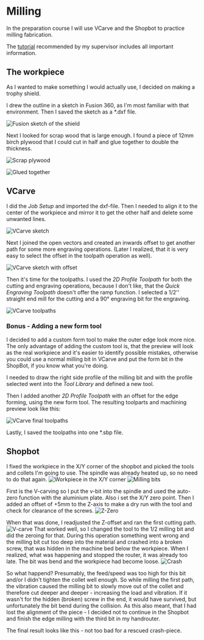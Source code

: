 # Milling
In the preparation course I will use VCarve and the Shopbot to practice milling fabrication. 

The [tutorial](https://www.youtube.com/watch?v=pGVNDf1vgSI) recommended by my supervisor includes all important information. 

## The workpiece
As I wanted to make something I would actually use, I decided on making a trophy shield. 

I drew the outline in a sketch in Fusion 360, as I'm most familiar with that environment. Then I saved the sketch as a *.dxf file. 

![Fusion sketch of the shield](../images/skjoldur_fusion.png)

Next I looked for scrap wood that is large enough. I found a piece of 12mm birch plywood that I could cut in half and glue together to double the thickness. 

![Scrap plywood](..//images/plywood1.jpg)

![Glued together](../images/plywood2.jpg)

## VCarve
I did the *Job Setup* and imported the dxf-file. Then I needed to align it to the center of the workpiece and mirror it to get the other half and delete some unwanted lines. 

![VCarve sketch](../images/skjoldur_vcarve1.png)

Next I joined the open vectors and created an inwards offset to get another path for some more engraving operations. (Later I realized, that it is very easy to select the offset in the toolpath operation as well). 

![VCarve sketch with offset](../images/skjoldur_vcarve2.png)

Then it's time for the toolpaths. 
I used the *2D Profile Toolpath* for both the cutting and engraving operations, because I don't like, that the *Quick Engraving Toolpath* doesn't offer the ramp function. 
I selected a 1/2'' straight end mill for the cutting and a 90° engraving bit for the engraving. 

![VCarve toolpaths](../images/skjoldur_vcarve3.png)

### Bonus - Adding a new form tool
I decided to add a custom form tool to make the outer edge look more nice. The only advantage of adding the custom tool is, that the preview will look as the real workpiece and it's easier to identify possible mistakes, otherwise you could use a normal milling bit in VCarve and put the form bit in the ShopBot, if you know what you're doing. 

I needed to draw the right side profile of the milling bit and with the profile selected went into the *Tool Library* and defined a new tool. 

Then I added another *2D Profile Toolpath* with an offset for the edge forming, using the new form tool. The resulting toolparts and machining preview look like this: 

![VCarve final toolpaths](../images/skjoldur_vcarve4.png)

Lastly, I saved the toolpaths into one *.sbp file. 

## Shopbot
I fixed the workpiece in the X/Y corner of the shopbot and picked the tools and collets I'm going to use. The spindle was already heated up, so no need to do that again. 
![Workpiece in the X/Y corner](../pre-fab/sb_workpiece.jpg)
![Milling bits](../pre-fab/sb_bits.jpg)

First is the V-carving so I put the v-bit into the spindle and used the auto-zero function with the aluminium plate. Also i set the X/Y zero point. Then I added an offset of +5mm to the Z-axis to make a dry run with the tool and check for clearance of the screws. 
![Z-Zero](../pre-fab/sb_zzero.jpg)

When that was done, I readjusted the Z-offset and ran the first cutting path. 
![V-carve](../pre-fab/sb_vcarve.jpg)
That worked well, so I changed the tool to the 1/2 milling bit and did the zeroing for that. During this operation something went wrong and the milling bit cut too deep into the material and crashed into a broken screw, that was hidden in the machine bed below the workpiece. When I realized, what was happening and stopped the router, it was already too late. The bit was bend and the workpiece had become loose.
![Crash](../pre-fab/sb-crash.jpg)

So what happend? Presumably, the feed/speed was too high for this bit and/or I didn't tighten the collet well enough. So while milling the first path, the vibration caused the milling bit to slowly move out of the collet and therefore cut deeper and deeper - increasing the load and vibration. 
If it wasn't for the hidden (broken) screw in the end, it would have survived, but unfortunately the bit bend during the collision.
As this also meant, that I had lost the alignment of the piece - I decided not to continue in the Shopbot and finish the edge milling with the third bit in my handrouter. 

The final result looks like this - not too bad for a rescued crash-piece. 




